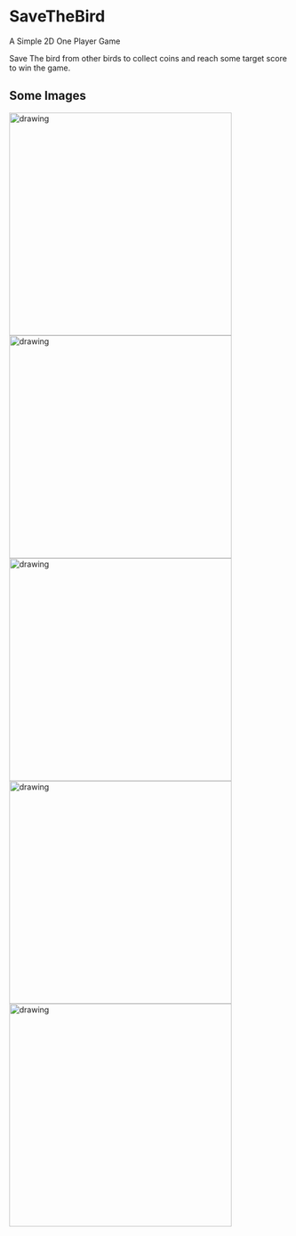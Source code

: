 # SaveTheBird

A Simple 2D One Player Game

Save The bird from other birds to collect coins and reach some target score to win the game.

## Some Images

<img src=https://user-images.githubusercontent.com/58820001/129384362-34464bd6-732f-45b0-80ef-8d16829e4f9a.jpg alt="drawing" width="400"/>
<img src=https://user-images.githubusercontent.com/58820001/129384327-3475166b-fb8c-497e-8c0c-a6c6199382ed.jpg alt="drawing" width="400"/>
<img src=https://user-images.githubusercontent.com/58820001/129384339-5b5aa18a-ca51-4757-9d17-70e50eae3ee1.jpg alt="drawing" width="400"/>
<img src=https://user-images.githubusercontent.com/58820001/129384347-3735f5a0-e577-4728-a1cc-1b385e5a6355.jpg alt="drawing" width="400"/>
<img src=https://user-images.githubusercontent.com/58820001/129384360-3e75e2c7-4723-4b03-8755-62d0ed20b11f.jpg alt="drawing" width="400"/>
